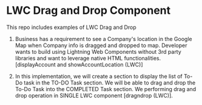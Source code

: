 # LWC Drag and Drop Component
This repo includes examples of LWC Drag and Drop 

1) Business has a requirement to see a Company's location in the Google Map when Company info is dragged and dropped to map. Developer wants to build using Lightning Web Components without 3rd party libraries and want to leverage native HTML functionalities. [displayAccount and showAccountLocation (LWC)]

2) In this implementation, we will create a section to display the list of To-Do task in the TO-DO Task section. We will be able to drag and drop the To-Do Task into the COMPLETED Task section. We performing drag and drop operation in SINGLE LWC component [dragndrop (LWC)].

